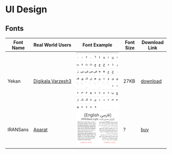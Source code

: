 # UI Design

## Fonts

Font Name | Real World Users | Font Example | Font Size | Download Link
-- | -- | -- | -- | -- 
Yekan | [Digikala](https://www.digikala.com/),[Varzesh3](https://www.Varzesh3.com/) | ![font yekan](/images/ui-design/font-yekan.png) | 27KB | [download](https://fonts2u.com/download/b-yekan.font)
IRANSans | [Aparat](https://www.aparat.com/) | ![font IRANSans](/images/ui-design/font-IRANSans.png) | ? | [buy](http://fontiran.com/%D8%AE%D8%A7%D9%86%D9%88%D8%A7%D8%AF%D9%87-%D9%81%D9%88%D9%86%D8%AA-%D8%A7%DB%8C%D8%B1%D8%A7%D9%86-%D8%B3%D9%86-%D8%B3%D8%B1%DB%8C%D9%81-iran-sans-%D9%BE%D9%86%D8%AC-%D9%88%D8%B2%D9%86-%D9%87%D9%85/)
